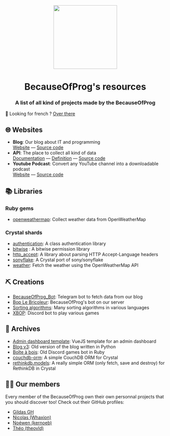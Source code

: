 <div align="center">
  <img src="https://cdn.becauseofprog.fr/v2/sites/becauseofprog.fr/assets/logos/bop.svg" width="200" />
  <h1>BecauseOfProg's resources</h1>
  <h3>A list of all kind of projects made by the BecauseOfProg</h3>
</div>

🥖 Looking for french ? [Over there](README-fr.md)

## 🌐 Websites

- **Blog**: Our blog about IT and programming  
  [Website](https://becauseofprog.fr) &mdash; [Source code](https://github.com/BecauseOfProg/blog)
- **API**: The place to collect all kind of data  
  [Documentation](https://github.com/BecauseOfProg/api-docs) &mdash; [Definition](https://github.com/BecauseOfProg/api-definition) &mdash; [Source code](https://github.com/BecauseOfProg/api)
- **Youtube Podcast**: Convert any YouTube channel into a downloadable podcast  
  [Website](https://podcast.becauseofprog.fr) &mdash; [Source code](https://github.com/BecauseOfProg/yt-podcast)

## 📚 Libraries

### Ruby gems

- [openweathermap](https://github.com/BecauseOfProg/openweathermap-ruby): Collect weather data from OpenWeatherMap

### Crystal shards

- [authentication](https://github.com/BecauseOfProg/authentication): A class authentication library
- [bitwise](https://github.com/BecauseOfProg/bitwise) : A bitwise permission library
- [http_accept](https://github.com/BecauseOfProg/http_accept): A library about parsing HTTP Accept-Language headers
- [sonyflake](https://github.com/BecauseOfProg/sonyflake): A Crystal port of sony/sonyflake
- [weather](https://github.com/BecauseOfProg/crystal-weather): Fetch the weather using the OpenWeatherMap API

## ⛏ Creations

- [BecauseOfProg_Bot](https://github.com/BecauseOfProg/BecauseOfProg_Bot): Telegram bot to fetch data from our blog
- [Bop Le Bricoleur](https://github.com/BecauseOfProg/bop-le-bricoleur): BecauseOfProg's bot on our server
- [Sorting algorithms](https://github.com/BecauseOfProg/sorting-algorithms): Many sorting algorithms in various languages
- [XBOP](https://github.com/BecauseOfProg/XBOP): Discord bot to play various games

## 📂 Archives

- [Admin dashboard template](https://github.com/BecauseOfProg/admin-dashboard-template): VueJS template for an admin dashboard
- [Blog v3](https://github.com/BecauseOfProg/blog-v3): Old version of the blog written in Python
- [Boîte à bois](https://github.com/BecauseOfProg/boite-a-bois): Old Discord games bot in Ruby
- [couchdb-orm](https://github.com/BecauseOfProg/couchdb-orm): A simple CouchDB ORM for Crystal
- [rethinkdb.models](https://github.com/BecauseOfProg/rethinkdb.models): A really simple ORM (only fetch, save and destroy) for RethinkDB in Crystal

## 👨‍💻 Our members

Every member of the BecauseOfProg own their own personnal projects that you should discover too! Check out their GitHub profiles:

- [Gildas GH](https://github.com/Gildas-GH)
- [Nicolas (Whaxion)](https://github.com/Whaxion)
- [Noéwen (kernoeb)](https://github.com/kernoeb)
- [Théo (theovld)](https://github.com/theovidal)
